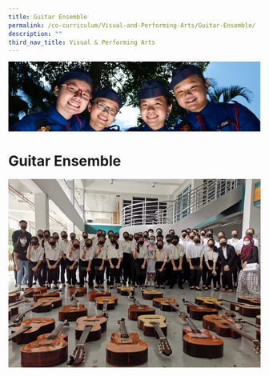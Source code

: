 ```yaml
---
title: Guitar Ensemble
permalink: /co-curriculum/Visual-and-Performing-Arts/Guitar-Ensemble/
description: ""
third_nav_title: Visual & Performing Arts
---
```

![](/images/CCA.jpg)

Guitar Ensemble
===============



![](/images/Guitar.png)